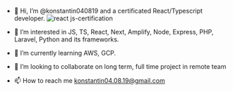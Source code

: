 - 👋 Hi, I’m @konstantin040819 and a certificated React/Typescript developer.
 ![react js-certification](https://github.com/konstantin040819/konstantin040819/assets/132104951/da417767-482a-487d-9944-02f27270056c)

- 👀 I’m interested in JS, TS, React, Next, Amplify, Node, Express, PHP, Laravel, Python and its frameworks.
- 🌱 I’m currently learning AWS, GCP.
- 💞️ I’m looking to collaborate on long term, full time project in remote team
- 📫 How to reach me konstantin04.08.19@gmail.com


<!---
konstantin040819/konstantin040819 is a ✨ special ✨ repository because its `README.md` (this file) appears on your GitHub profile.
You can click the Preview link to take a look at your changes.
--->
